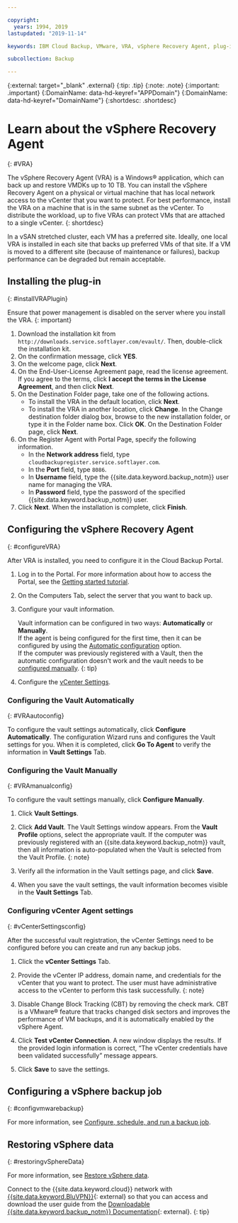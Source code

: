 ```yaml
---

copyright:
  years: 1994, 2019
lastupdated: "2019-11-14"

keywords: IBM Cloud Backup, VMware, VRA, vSphere Recovery Agent, plug-in, plugin, EVault, Carbonite, vSphere

subcollection: Backup

---
```

{:external: target="_blank" .external}
{:tip: .tip}
{:note: .note}
{:important: .important}
{:DomainName: data-hd-keyref="APPDomain"}
{:DomainName: data-hd-keyref="DomainName"}
{:shortdesc: .shortdesc}

# Learn about the vSphere Recovery Agent
{: #VRA}

The vSphere Recovery Agent (VRA) is a Windows&reg; application, which can back up and restore VMDKs up to 10 TB. You can install the vSphere Recovery Agent on a physical or virtual machine that has local network access to the vCenter that you want to protect. For best performance, install the VRA on a machine that is in the same subnet as the vCenter. To distribute the workload, up to five VRAs can protect VMs that are attached to a single vCenter.
{: shortdesc}

In a vSAN stretched cluster, each VM has a preferred site. Ideally, one local VRA is installed in each site that backs up preferred VMs of that site. If a VM is moved to a different site (because of maintenance or failures), backup performance can be degraded but remain acceptable.

## Installing the plug-in
{: #installVRAPlugin}

Ensure that power management is disabled on the server where you install the VRA.
{: important}

1. Download the installation kit from `http://downloads.service.softlayer.com/evault/`. Then, double-click the installation kit.
2. On the confirmation message, click **YES**.
3. On the welcome page, click **Next**.
4. On the End-User-License Agreement page, read the license agreement. If you agree to the terms, click **I accept the terms in the License Agreement**, and then click **Next**.
5. On the Destination Folder page, take one of the following actions.
   * To install the VRA in the default location, click **Next**.
   * To install the VRA in another location, click **Change**. In the Change destination folder dialog box, browse to the new installation folder, or type it in the Folder name box. Click **OK**. On the Destination Folder page, click **Next**.
6. On the Register Agent with Portal Page, specify the following information.
   * In the **Network address** field, type `cloudbackupregister.service.softlayer.com`.
   * In the **Port** field, type `8086`.
   * In **Username** field, type the {{site.data.keyword.backup_notm}} user name for managing the VRA.
   * In **Password** field, type the password of the specified {{site.data.keyword.backup_notm}} user.
7.	Click **Next**. When the installation is complete, click **Finish**.

## Configuring the vSphere Recovery Agent
{: #configureVRA}

After VRA is installed, you need to configure it in the Cloud Backup Portal.

1. Log in to the Portal. For more information about how to access the Portal, see the [Getting started tutorial](/docs/Backup?topic=Backup-getting-started#accessingPortal).
2. On the Computers Tab, select the server that you want to back up.
3. Configure your vault information.

   Vault information can be configured in two ways: **Automatically** or **Manually**.<br/>If the agent is being configured for the first time, then it can be configured by using the [Automatic configuration](#VRAautoconfig) option.<br/>If the computer was previously registered with a Vault, then the automatic configuration doesn't work and the vault needs to be [configured manually](#VRAmanualconfig).
   {: tip}

4. Configure the [vCenter Settings](#vCenterSettingsconfig).   

### Configuring the Vault Automatically
{: #VRAautoconfig}

To configure the vault settings automatically, click **Configure Automatically**. The configuration Wizard runs and configures the Vault settings for you. When it is completed, click **Go To Agent** to verify the information in **Vault Settings** Tab.
 

### Configuring the Vault Manually
{: #VRAmanualconfig}

To configure the vault settings manually, click **Configure Manually**.   
1. Click **Vault Settings**.
2. Click **Add Vault**. The Vault Settings window appears. From the **Vault Profile** options, select the appropriate vault.
   If the computer was previously registered with an {{site.data.keyword.backup_notm}} vault, then all information is auto-populated when the Vault is selected from the Vault Profile.
   {: note}

3. Verify all the information in the Vault settings page, and click **Save**.
4. When you save the vault settings, the vault information becomes visible in the **Vault Settings** Tab.


### Configuring vCenter Agent settings
{: #vCenterSettingsconfig}

After the successful vault registration, the vCenter Settings need to be configured before you can create and run any backup jobs.

1. Click the **vCenter Settings** Tab.
2. Provide the vCenter IP address, domain name, and credentials for the vCenter that you want to protect.
   The user must have administrative access to the vCenter to perform this task successfully.
   {: note}

3. Disable Change Block Tracking (CBT) by removing the check mark. CBT is a VMware&reg; feature that tracks changed disk sectors and improves the performance of VM backups, and it is automatically enabled by the vSphere Agent.
4. Click **Test vCenter Connection**. A new window displays the results. If the provided login information is correct, “The vCenter credentials have been validated successfully” message appears.
5. Click **Save** to save the settings.

## Configuring a vSphere backup job
{: #configvmwarebackup}

For more information, see [Configure, schedule, and run a backup job](/docs/Backup?topic=Backup-ConfigureVRA#ConfigureVRA).

## Restoring vSphere data
{: #restoringvSphereData}

For more information, see [Restore vSphere data](/docs/Backup?topic=Backup-VRARestore#VRARestore).


Connect to the {{site.data.keyword.cloud}} network with [{{site.data.keyword.BluVPN}}](https://www.ibm.com/cloud/vpn-access){: external} so that you can access and download the user guide from the [Downloadable {{site.data.keyword.backup_notm}} Documentation](http://downloads.service.softlayer.com/evault/Documentation/){: external}.
{: tip}
